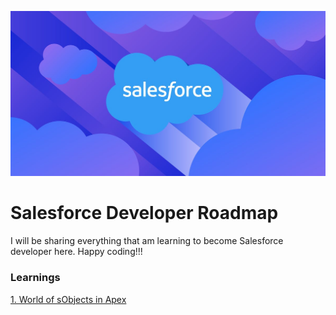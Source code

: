 ![Salesforce](salesforce.jpg)

# Salesforce Developer Roadmap

I will be sharing everything that am learning to become Salesforce developer here. Happy coding!!!

### Learnings
[1. World of sObjects in Apex](World%20of%20%20sObjects%20in%20Apex.md)
